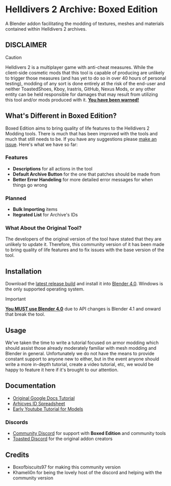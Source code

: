 # Helldivers 2 Archive: Boxed Edition
A Blender addon facilitating the modding of textures, meshes and materials contained within Helldivers 2 archives.

## DISCLAIMER
> [!CAUTION]
> Helldivers 2 is a multiplayer game with anti-cheat measures. While the client-side cosmetic mods that this tool is capable of producing are unlikely to trigger those measures (and has yet to do so in over 40 hours of personal testing), modding of any sort is done entirely at the risk of the end-user and neither ToastedShoes, Kboy, Irastris, GitHub, Nexus Mods, or any other entity can be held responsible for damages that may result from utilizing this tool and/or mods produced with it. <ins>**You have been warned!**</ins>

## What's Different in Boxed Edition?
Boxed Edition aims to bring quality of life features to the Helldivers 2 Modding tools. There is much that has been improved with the tools and much that still needs to be. If you have any suggestions please [make an issue](https://github.com/Boxofbiscuits97/io_scene_helldivers2/issues). Here's what we have so far:

### Features
- **Descriptions** for all actions in the tool
- **Default Archive Button** for the one that patches should be made from
- **Better Error Handeling** for more detailed error messages for when things go wrong

### Planned
- **Bulk Importing** items
- **Itegrated List** for Archive's IDs

### What About the Original Tool?
The developers of the original version of the tool have stated that they are unlikely to update it. Therefore, this community version of it has been made to bring quality of life features and to fix issues with the base version of the tool.

## Installation
Download the [latest release build](https://github.com/Boxofbiscuits97/io_scene_helldivers2/releases) and install it into [Blender 4.0](https://www.blender.org/download/previous-versions/). Windows is the only supported operating system.
> [!IMPORTANT]
> <ins>**You MUST use Blender 4.0**</ins> due to API changes is Blender 4.1 and onward that break the tool.

## Usage
We've taken the time to write a tutorial focused on armor modding which should assist those already moderately familiar with mesh modding and Blender in general. Unfortunately we do not have the means to provide constant support to anyone new to either, but in the event anyone should write a more in-depth tutorial, create a video tutorial, etc, we would be happy to feature it here if it's brought to our attention.

## Documentation
- [Original Google Docs Tutorial](https://docs.google.com/document/d/1SF7iEekmxoDdf0EsJu1ww9u2Cr8vzHyn2ycZS7JlWl0)
- [Arhicves ID Spreadsheet](https://docs.google.com/spreadsheets/d/1oQys_OI5DWou4GeRE3mW56j7BIi4M7KftBIPAl1ULFw)
- [Early Youtube Tutorial for Models](https://youtu.be/jdz-JeLvCY4)

### Discords
- [Community Discord](https://discord.gg/Nzdc7z8Awr) for support with **Boxed Edition** and community tools
- [Toasted Discord](https://discord.gg/ftSZppf) for the original addon creators



## Credits
- Boxofbiscuits97 for making this community version
- Khameli0n for being the lovely host of the discord and helping with the community version
